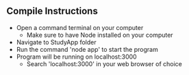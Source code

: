 ## Compile Instructions

- Open a command terminal on your computer
  - Make sure to have Node installed on your computer
- Navigate to StudyApp folder
- Run the command 'node app' to start the program
- Program will be running on localhost:3000
  - Search 'localhost:3000' in your web browser of choice
